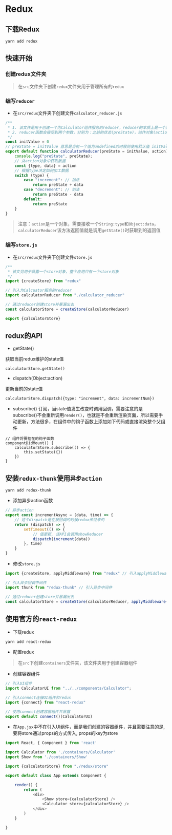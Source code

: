 # Redux

## 下载Redux

```
yarn add redux
```

## 快速开始

### 创建redux文件夹

> 在`src`文件夹下创建`redux`文件夹用于管理所有的`redux`

### 编写`reducer`

- 在`src/redux`文件夹下创建文件`calculator_reducer.js`

```javascript
/**
 * 1. 该文件是用于创建一个为Calculator组件服务的reducer，reducer的本质上是一个函数
 * 2. reducer函数会接受到两个参数，分别为：之前的状态(preState)，动作对象(action{type, data})
 */
const initValue = 0
// preState = initValue 意思是当前一个值为undefined的时候则使用默认值 initValue (初始化的时候就是未定义)，这里返回的值就是在其他组件中使用getState()API的时候调取获取到的返回值
export default function calculatorReducer(preState = initValue, action) {
    console.log("preState", preState);
    // 从action对象中获取数据
    const {type, data} = action
    // 根据type决定如何加工数据
    switch (type) {
        case "increment": // 加法
            return preState + data
        case "decrement": // 剑法
            return preState - data     
        default:
            return preState
    }
}
```

> 注意：`action`是一个对象，需要接收一个`String:type`和`Object:data`，`calculatorReducer`该方法返回值就是调用`getState()`时获取到的返回值

### 编写`store.js`

- 在`src/redux`文件夹下创建文件`store.js`

```javascript
/**
 * 该文见用于暴露一个store对象，整个应用只有一个store对象
 */
import {createStore} from "redux"

// 引入为Calcuator服务的reducer
import calculatorReducer from "./calculator_reducer"

// 通过reducer创建store并暴漏出去
const calculatorStore = createStore(calculatorReducer)

export {calculatorStore}
```

## redux的API

- getState()

获取当前redux维护的state值
```
calculatorStore.getState()
```

- dispatch(Object:action)

更新当前的state值
```
calculatorStore.dispatch({type: "increment", data: incrementNum})
```

- subscribe()
订阅，当state值发生改变时调用回调，需要注意的是subscribe()不会重新调用`render()`，也就是不会重新渲染页面，所以需要手动更新，方法很多，在组件中的钩子函数上添加如下代码或直接渲染整个父组件
```
// 组件将要挂在的钩子函数
componentDidMount() {
    calculatorStore.subscribe(() => {
        this.setState({})
    })
}
```

## 安装`redux-thunk`使用`异步action`

```
yarn add redux-thunk
```

- 添加异步action函数

```javascript
// 异步action
export const incrementAsync = (data, time) => {
    // 这个dispatch是在被回调的时候redux传过来的
    return (dispatch) => {
        setTimeout(() => {
            // 值更新, 该API会调用showReducer
            dispatch(increment(data))
        }, time)
    }
}
```

- 修改`store.js`
```javascript
import {createStore, applyMiddleware} from "redux" // 引入applyMiddleware执行异步中间件

// 引入异步回调中间件
import thunk from "redux-thunk" // 引入异步中间件

// 通过reducer创建store并暴漏出去
const calculatorStore = createStore(calculatorReducer, applyMiddleware(thunk)) // 创建store的时候让该store支持异步
```

## 使用官方的`react-redux`

- 下载redux

```
yarn add react-redux
```

- 配置redux

> 在`src`下创建`containers`文件夹，该文件夹用于创建容器组件

- 创建容器组件

```javascript
// 引入UI组件
import CalculatorUI from "../../components/Calculator";

// 引入connect连接UI组件和redux
import {connect} from "react-redux"

// 使用connect创建容器组件并暴露
export default connect()(CalculatorUI)
```

- 在`App.jsx`中不在引入UI组件，而是我们创建的容器组件，并且需要注意的是, 要将store通过props的方式传入, props的key为store

```javascript
import React, { Component } from 'react'

import Calculator from './containers/Calculator'
import Show from './containers/Show'

import {calculatorStore} from "./redux/store"

export default class App extends Component {

    render() {
        return (
            <div>
                <Show store={calculatorStore} />
                <Calculator store={calculatorStore} />
            </div>
        )
    }

}
```